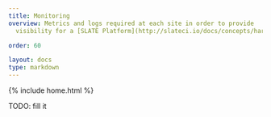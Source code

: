 ```yaml
---
title: Monitoring
overview: Metrics and logs required at each site in order to provide
  visibility for a [SLATE Platform](http://slateci.io/docs/concepts/hardware-components/platform.html).

order: 60

layout: docs
type: markdown
---
```

{% include home.html %}

TODO: fill it
